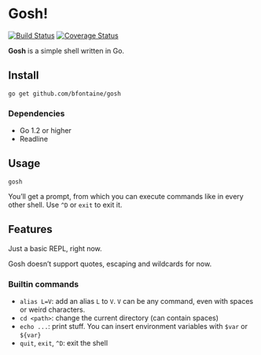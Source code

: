 # Gosh!

[![Build Status](https://travis-ci.org/bfontaine/gosh.svg?branch=master)](https://travis-ci.org/bfontaine/gosh)
[![Coverage Status](https://coveralls.io/repos/bfontaine/gosh/badge.svg?branch=master)](https://coveralls.io/r/bfontaine/gosh?branch=master)

**Gosh** is a simple shell written in Go.

## Install

    go get github.com/bfontaine/gosh

### Dependencies

* Go 1.2 or higher
* Readline

## Usage

    gosh

You’ll get a prompt, from which you can execute commands like in every other
shell. Use `^D` or `exit` to exit it.

## Features

Just a basic REPL, right now.

Gosh doesn’t support quotes, escaping and wildcards for now.

### Builtin commands

* `alias L=V`: add an alias `L` to `V`. `V` can be any command, even with
  spaces or weird characters.
* `cd <path>`: change the current directory (can contain spaces)
* `echo ...`: print stuff. You can insert environment variables with `$var` or
  `${var}`
* `quit`, `exit`, `^D`: exit the shell

